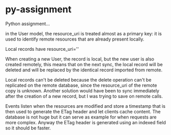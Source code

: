 py-assignment
=============

Python assignment...

in the User model, the resource_uri is treated almost as a primary key: it is 
used to identify remote resources that are already present locally.

Local records have resource_uri=''

When creating a new User, the record is local, but the new user is also
created remotely, this means that on the next sync, the local record will be
deleted and will be replaced by the identical record imported from remote.

Local records can't be deleted because the delete operation can't be replicated
on the remote database, since the resource_uri of the remote copy is unknown.
Another solution would have been to sync immediately after the creation of a
new record, but I was trying to save on remote calls.

Events listen when the resources are modified and store a timestamp that is then
used to generate the ETag header and let clients cache content. The database is
not huge but it can serve as example for when requests are more complex.
Anyway the ETag header is generated using an indexed field so it should be
faster.